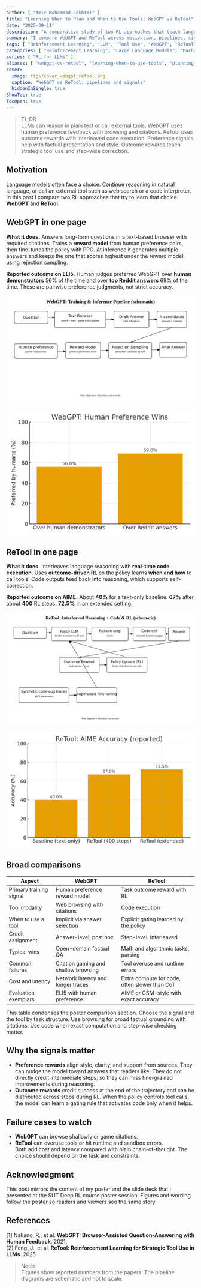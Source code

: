```yaml
---
author: [ "Amir Mohammad Fakhimi" ]
title: "Learning When to Plan and When to Use Tools: WebGPT vs ReTool"
date: "2025-09-11"
description: "A comparative study of two RL approaches that teach language models when and how to use tools. WebGPT uses browsing with a preference reward model. ReTool uses interleaved code execution with outcome rewards."
summary: "I compare WebGPT and ReTool across motivation, pipelines, signals, and reported results on ELI5 and AIME. The post highlights trade-offs in accuracy, grounding, cost, and failure modes, and includes figures that mirror the poster and slides."
tags: [ "Reinforcement Learning", "LLM", "Tool Use", "WebGPT", "ReTool", "RLHF", "Preference Model", "Outcome Reward", "Code Execution", "Browsing", "ELI5", "AIME", "Open-Domain QA", "Math" ]
categories: [ "Reinforcement Learning", "Large Language Models", "Machine Learning" ]
series: [ "RL for LLMs" ]
aliases: [ "webgpt-vs-retool", "learning-when-to-use-tools", "planning-vs-tools" ]
cover:
  image: figs/cover_webgpt_retool.png
  caption: "WebGPT vs ReTool: pipelines and signals"
  hiddenInSingle: true
ShowToc: true
TocOpen: true
---
```


> TL;DR  
> LLMs can reason in plain text or call external tools. WebGPT uses human preference feedback with browsing and
> citations. ReTool uses outcome rewards with interleaved code execution. Preference signals help with factual
> presentation and style. Outcome rewards teach strategic tool use and step-wise correction.

## Motivation

Language models often face a choice. Continue reasoning in natural language, or call an external tool such as web search
or a code interpreter. In this post I compare two RL approaches that try to learn that choice: **WebGPT** and **ReTool**.

## WebGPT in one page

**What it does.** Answers long-form questions in a text-based browser with required citations. Trains a **reward model**
from human preference pairs, then fine-tunes the policy with PPO. At inference it generates multiple answers and keeps
the one that scores highest under the reward model using rejection sampling.

**Reported outcome on ELI5.** Human judges preferred WebGPT over **human demonstrators** 56% of the time and over **top
Reddit answers** 69% of the time. These are pairwise preference judgments, not strict accuracy.

![WebGPT pipeline (schematic). Not to scale.](figs/webgpt_pipeline.svg)

![WebGPT: ELI5 human preference (reported).](figs/webgpt_results_bar.svg)

## ReTool in one page

**What it does.** Interleaves language reasoning with **real-time code execution**. Uses **outcome-driven RL** so the
policy learns **when and how** to call tools. Code outputs feed back into reasoning, which supports self-correction.

**Reported outcome on AIME.** About **40%** for a text-only baseline. **67%** after about **400** RL steps. **72.5%** in
an extended setting.

![ReTool pipeline (schematic). Not to scale.](figs/retool_pipeline.svg)

![ReTool: AIME accuracy (reported).](figs/retool_results_bar.svg)

## Broad comparisons

| Aspect                  | WebGPT                               | ReTool                                        |
|-------------------------|--------------------------------------|-----------------------------------------------|
| Primary training signal | Human preference reward model        | Task outcome reward with RL                   |
| Tool modality           | Web browsing with citations          | Code execution                                |
| When to use a tool      | Implicit via answer selection        | Explicit gating learned by the policy         |
| Credit assignment       | Answer-level, post hoc               | Step-level, interleaved                       |
| Typical wins            | Open-domain factual QA               | Math and algorithmic tasks, parsing           |
| Common failures         | Citation gaming and shallow browsing | Tool overuse and runtime errors               |
| Cost and latency        | Network latency and longer traces    | Extra compute for code, often slower than CoT |
| Evaluation exemplars    | ELI5 with human preference           | AIME or GSM-style with exact accuracy         |

This table condenses the poster comparison section. Choose the signal and the tool by task structure. Use browsing for
broad factual grounding with citations. Use code when exact computation and step-wise checking matter.

## Why the signals matter

- **Preference rewards** align style, clarity, and support from sources. They can nudge the model toward answers that
  readers like. They do not directly credit intermediate steps, so they can miss fine-grained improvements during
  reasoning.
- **Outcome rewards** credit success at the end of the trajectory and can be distributed across steps during RL. When
  the policy controls tool calls, the model can learn a gating rule that activates code only when it helps.

## Failure cases to watch

- **WebGPT** can browse shallowly or game citations.
- **ReTool** can overuse tools or hit runtime and sandbox errors.  
  Both add cost and latency compared with plain chain-of-thought. The choice should depend on the task and constraints.

## Acknowledgment

This post mirrors the content of my poster and the slide deck that I presented at the SUT Deep RL course poster session.
Figures and wording follow the poster so readers and viewers see the same story.

## References

[1] Nakano, R., et al. **WebGPT: Browser-Assisted Question-Answering with Human Feedback**. 2021.  
[2] Feng, J., et al. **ReTool: Reinforcement Learning for Strategic Tool Use in LLMs**. 2025.

> Notes  
> Figures show reported numbers from the papers. The pipeline diagrams are schematic and not to scale.